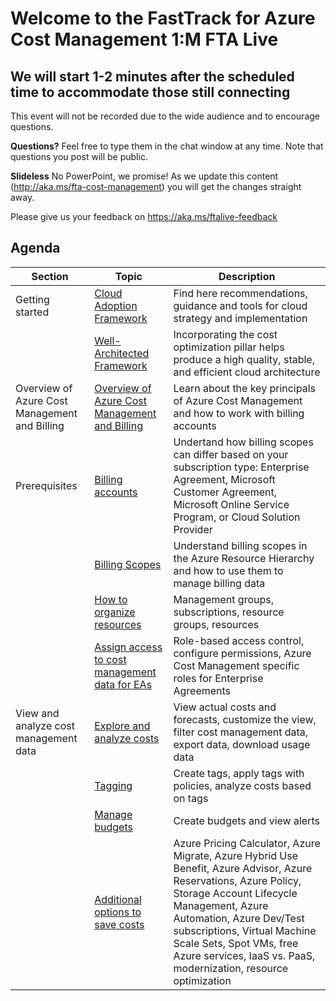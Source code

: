 # Welcome to the FastTrack for Azure Cost Management 1:M FTA Live

## We will start 1-2 minutes after the scheduled time to accommodate those still connecting

This event will not be recorded due to the wide audience and to encourage questions.

**Questions?** Feel free to type them in the chat window at any time. Note that questions you post will be public.

**Slideless** No PowerPoint, we promise! As we update this content (http://aka.ms/fta-cost-management) you will get the changes straight away.

Please give us your feedback on https://aka.ms/ftalive-feedback

## Agenda

| Section | Topic | Description  
| ------- | ----  | -----------
|Getting started | [Cloud Adoption Framework](https://docs.microsoft.com/en-us/azure/cloud-adoption-framework) | Find here recommendations, guidance and tools for cloud strategy and implementation
| | [Well-Architected Framework](https://docs.microsoft.com/en-us/azure/architecture/framework/cost/) | Incorporating the cost optimization pillar helps produce a high quality, stable, and efficient cloud architecture
|Overview of Azure Cost Management and Billing | [Overview of Azure Cost Management and Billing](https://docs.microsoft.com/en-us/azure/cost-management-billing/cost-management-billing-overview) | Learn about the key principals of Azure Cost Management and how to work with billing accounts
|Prerequisites | [Billing accounts](https://docs.microsoft.com/en-us/azure/cost-management-billing/manage/view-all-accounts) | Undertand how billing scopes can differ based on your subscription type: Enterprise Agreement, Microsoft Customer Agreement, Microsoft Online Service Program, or Cloud Solution Provider
||[Billing Scopes](https://docs.microsoft.com/en-us/azure/cost-management-billing/costs/understand-work-scopes) | Understand billing scopes in the Azure Resource Hierarchy and how to use them to manage billing data
| | [How to organize resources](https://docs.microsoft.com/en-us/azure/cloud-adoption-framework/ready/azure-setup-guide/organize-resources?tabs=AzureManagementGroupsAndHierarchy) | Management groups, subscriptions, resource groups, resources
| | [Assign access to cost management data for EAs](https://docs.microsoft.com/en-us/azure/cost-management-billing/costs/assign-access-acm-data) | Role-based access control, configure permissions, Azure Cost Management specific roles for Enterprise Agreements
|View and analyze cost management data | [Explore and analyze costs](https://docs.microsoft.com/en-us/azure/cost-management-billing/costs/cost-analysis-common-uses) | View actual costs and forecasts, customize the view, filter cost management data, export data, download usage data
| | [Tagging](https://docs.microsoft.com/en-us/azure/cloud-adoption-framework/decision-guides/resource-tagging/?toc=/azure/azure-resource-manager/management/toc.json) | Create tags, apply tags with policies, analyze costs based on tags
| | [Manage budgets](https://docs.microsoft.com/en-us/azure/cost-management-billing/costs/tutorial-acm-create-budgets) | Create budgets and view alerts
| | [Additional options to save costs](https://docs.microsoft.com/en-us/azure/cost-management-billing/costs/cost-mgt-best-practices) | Azure Pricing Calculator, Azure Migrate, Azure Hybrid Use Benefit, Azure Advisor, Azure Reservations, Azure Policy, Storage Account Lifecycle Management, Azure Automation, Azure Dev/Test subscriptions, Virtual Machine Scale Sets, Spot VMs, free Azure services, IaaS vs. PaaS, modernization, resource optimization
